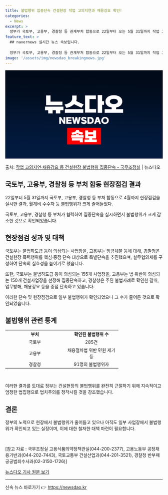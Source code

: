 ```yaml
---
title: 불법행위 집중단속 건설현장 작업 고의지연과 채용강요 확인!
categories:
  - News
excerpt: >
  정부가 국토부, 고용부, 경찰청 등 관계부처 합동으로 22일부터 오는 5월 31일까지 작업 고의지연채용강요 …
feature_text: >
  ## navernews 실시간 뉴스 속보입니다.

  정부가 국토부, 고용부, 경찰청 등 관계부처 합동으로 22일부터 오는 5월 31일까지 작업 고의지연채용강요 …
image: '/assets/img/newsdao_breakingnews.jpg'
---
```


![뉴스다오 속보](/assets/img/newsdao_breakingnews.jpg)

<p>출처: <a href="https://newsdao.kr/3637" rel="dofollow">작업 고의지연·채용강요 등 건설현장 불법행위 집중단속 - 국무조정실</a> | 뉴스다오</p>

<h2 data-ke-size="size26">국토부, 고용부, 경찰청 등 부처 합동 현장점검 결과</h2>
<p data-ke-size="size16">22일부터 5월 31일까지 국토부, 고용부, 경찰청 등 부처 합동으로 4월까지 현장점검을 실시한 결과, 월계비 수수자 등 불법행위가 크게 줄어들었다.</p>

국토부, 고용부, 경찰청 등 부처가 협력하여 집중단속을 실시하면서 불법행위가 크게 감소한 것으로 확인되었습니다.

<h2 data-ke-size="size26">현장점검 성과 및 대책</h2>
<p data-ke-size="size16">국토부는 불법하도급 등이 의심되는 사업장을, 고용부는 임금체불 등에 대해, 경찰청은 건설현장 폭력행위를 핵심·중점 단속 대상으로 특별단속을 추진했으며, 실무협의체를 구성하여 단속의 실효성을 높이기로 했습니다.</p>
<p data-ke-size="size16">또한, 국토부는 불법하도급 등이 의심되는 155개 사업장을, 고용부는 법 위반이 의심되는 150개 건설사업장을 선정해 집중단속하고, 경찰청은 주된 불법사례로 확인한 갈취, 업무방해, 채용강요 등을 중점 단속하고 있습니다.</p>

이러한 단속 및 현장점검으로 일부 불법행위가 확인되었으나 그 수가 줄어든 것으로 확인되었습니다.

<h2 data-ke-size="size26">불법행위 관련 통계</h2>
<table>
   <colgroup><col style="width: 189.333px;"><col style="width: 172.667px;"></colgroup>
   <tbody>
      <tr>
         <td style="text-align: center; height: 17px;"><b>부처</b></td>
         <td style="text-align: center; height: 17px;"><b>확인된 불법행위 수</b></td>
      </tr>
      <tr>
         <td style="text-align: center; height: 17px;">국토부</td>
         <td style="text-align: center; height: 17px;">285건</td>
      </tr>
      <tr>
         <td style="text-align: center; height: 17px;">고용부</td>
         <td style="text-align: center; height: 17px;">채용절차법 위반 민원 제기 등</td>
      </tr>
      <tr>
         <td style="text-align: center; height: 17px;">경찰청</td>
         <td style="text-align: center; height: 17px;">91명의 불법행위자</td>
      </tr>
   </tbody>
</table>
<p data-ke-size="size16">&nbsp;</p>
<p data-ke-size="size16">이러한 결과를 토대로 정부는 건설현장의 불법행위를 완전히 근절하기 위해 지속적이고 엄정한 법집행으로 법치주의를 정착시킬 것을 강조했습니다.</p>

<h2 data-ke-size="size26">결론</h2>
<p data-ke-size="size16">정부의 노력으로 현장에서 불법행위가 줄어들고 있으나 아직도 일부 사업장에서 불법행위가 확인되고 있는 실정이며, 이에 대한 철저한 대책 마련이 필요합니다.</p>
<p data-ke-size="size16">&nbsp;</p>
<p data-ke-size="size16">[참고 자료 : 국무조정실 고용식품의약정책관실(044-200-2377), 고용노동부 공정채용기반과(044-202-7443), 국토교통부 건설산업과(044-201-3521), 경찰청 반부패공공범죄수사과(02-3150-1726)]</p>
<p data-ke-size="size16"><a href="https://newsdao.kr/3637">뉴스다오 기사 원문 보기</a></p>
<hr> 

신속 뉴스 바로가기 👉 <a href="https://newsdao.kr" rel="dofollow">https://newsdao.kr</a>


